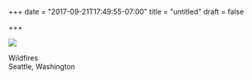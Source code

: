 +++
date = "2017-09-21T17:49:55-07:00"
title = "untitled"
draft = false

+++

![](https://d17enza3bfujl8.cloudfront.net/DSCF8447.jpg)

Wildfires<br>
Seattle, Washington
